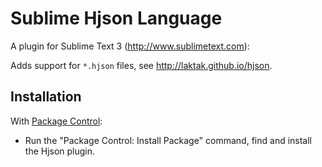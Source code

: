 # Sublime Hjson Language

A plugin for Sublime Text 3 (http://www.sublimetext.com):

Adds support for `*.hjson` files, see http://laktak.github.io/hjson.

## Installation

With [Package Control](https://packagecontrol.io/):

- Run the "Package Control: Install Package" command, find and install the Hjson plugin.

